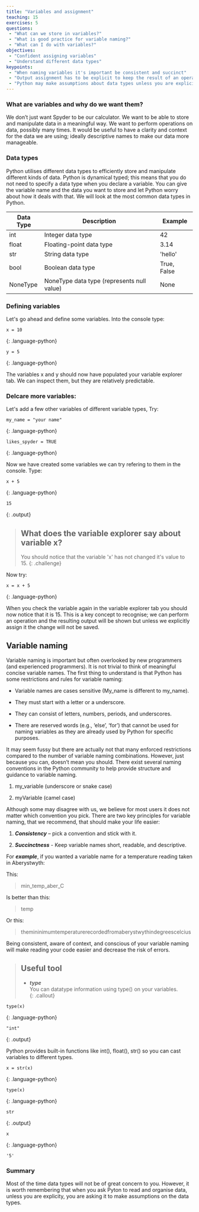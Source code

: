 ```yaml
---
title: "Variables and assignment"
teaching: 15
exercises: 5
questions:
 - "What can we store in variables?"
 - "What is good practice for variable naming?"
 - "What can I do with variables?"
objectives:
 - "Confident assigning variables"
 - "Understand different data types"
keypoints:
 - "When naming variables it's important be consistent and succinct"
 - "Output assignment has to be explicit to keep the result of an operation"
 - "Python may make assumptions about data types unless you are explicit"
---
```


### What are variables and why do we want them?
We don’t just want Spyder to be our calculator. We want to be able to store and manipulate data in a meaningful way. We want to perform operations on data, possibly many times. It would be useful to have a clarity and context for the data we are using; ideally descriptive names to make our data more manageable.

### Data types 
Python utilises different data types to efficiently store and manipulate different kinds of data. Python is dynamical typed; this means that you do not need to specify a data type when you declare a variable. You can give the variable name and the data you want to store and let Python worry about how it deals with that. We will look at the most common data types in Python.
  
| Data Type       | Description                                     | Example                     |
|-----------------|-------------------------------------------------|-----------------------------|
| int             | Integer data type                               | 42                          |
| float           | Floating-point data type                        | 3.14                        |
| str             | String data type                                | 'hello'                     |
| bool            | Boolean data type                               | True, False                 |
| NoneType        | NoneType data type (represents null value)      | None                        |
  
  
### Defining variables
Let's go ahead and define some variables. Into the console type:  

```
x = 10
```
{: .language-python}  

```
y = 5
```
{: .language-python}


The variables x and y should now have populated your variable explorer tab. We can inspect them, but they are relatively predictable. 

### Delcare more variables:
Let's add a few other variables of different variable types, Try:

```
my_name = "your name"
```
{: .language-python}

```
likes_spyder = TRUE
```
{: .language-python}
  

Now we have created some variables we can try refering to them in the console. Type:  

```
x + 5
```
{: .language-python}

```
15
```
{: .output}


> ## What does the variable explorer say about variable x?
> You should notice that the variable 'x' has not changed it's value to 15.
{: .challenge}

Now try:
```
x = x + 5
```
{: .language-python}

When you check the variable again in the variable explorer tab you should now notice that it is 15. This is a key concept to recognise; we can perform an operation and the resulting output will be shown but unless we explicitly assign it the change will not be saved.

## Variable naming

Variable naming is important but often overlooked by new programmers (and experienced programmers). It is not trivial to think of meaningful concise variable names. The first thing to understand is that Python has some restrictions and rules for variable naming:  

 
* Variable names are cases sensitive (My_name is different to my_name).  

* They must start with a letter or a underscore. 

* They can consist of letters, numbers, periods, and underscores.  

* There are reserved words (e.g., ‘else’, ‘for’) that cannot be used for naming variables as they are already used by Python for specific purposes.  

 
It may seem fussy but there are actually not that many enforced restrictions compared to the number of variable naming combinations. However, just because you can, doesn’t mean you should. There exist several naming conventions in the Python community to help provide structure and guidance to variable naming. 

 

1. my_variable (underscore or snake case) 

2. myVariable (camel case) 

 

Although some may disagree with us, we believe for most users it does not matter which convention you pick. There are two key principles for variable naming, that we recommend, that should make your life easier: 

 

1. ***Consistency*** – pick a convention and stick with it. 

2. ***Succinctness*** - Keep variable names short, readable, and descriptive. 

 

For ***example***, if you wanted a variable name for a temperature reading taken in Aberystwyth: 


This: 

>min_temp_aber_C 


Is better than this: 

>temp 
 

Or this: 

>themininimumtemperaturerecordedfromaberystwythindegreescelcius 

 
Being consistent, aware of context, and conscious of your variable naming will make reading your code easier and decrease the risk of errors.   

>## Useful tool
>* ***type***  
>You can datatype information using type() on your variables.  
{: .callout}

```
type(x)
```
{: .language-python}

```
"int"
```
{: .output}


Python provides built-in functions like int(), float(), str() so you can cast variables to different types.

```
x = str(x)
```
{: .language-python}


```
type(x)
```
{: .language-python}

```
str
```
{: .output}

```
x
```
{: .language-python}

```
'5'
```

### Summary

Most of the time data types will not be of great concern to you. However, it is worth remembering that when you ask Pyton to read and organise data, unless you are explicity, you are asking it to make assumptions on the data types.
